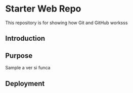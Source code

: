 # Starter Web Repo

This repository is for showing how Git and GitHub worksss

## Introduction

## Purpose 

Sample a ver si funca

## Deployment